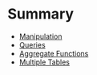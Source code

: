 # Summary

- [Manipulation](./SQL-Basics/01-manipulate.md)
- [Queries](./SQL-Basics/02-queries.md)
- [Aggregate Functions](./SQL-Basics/03-aggregate.md)
- [Multiple Tables](./SQL-Basics/04-multable.md)
